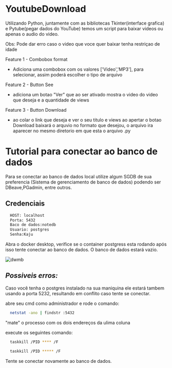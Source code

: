 # YoutubeDownload

Utilizando Python, juntamente com as bibliotecas Tkinter(interface grafica) e Pytube(pegar dados do YouTube)
temos um script para baixar videos ou apenas o audio do video.

Obs: Pode dar erro caso o video que voce quer baixar tenha restriçao de idade 

Feature 1 - Combobox format
- Adiciona uma combobox com os valores
['Video','MP3'], para selecionar, assim poderá 
escolher o tipo de arquivo

Feature 2 - Button See
- adiciona um botao "Ver" que ao ser ativado
mostra o video do video que deseja e a quantidade de views

Feature 3 - Button Download
- ao colar o link que deseja e ver o seu titulo e views
ao apertar o botao Download baixará
o arquvio no formato que desejou, o arquivo
ira aparecer no mesmo diretorio em que esta
o arquivo .py

# Tutorial para conectar ao banco de dados
Para se conectar ao banco de dados local 
utilize algum SGDB de sua preferencia (Sistema de gerenciamento de banco de dados)
podendo ser DBeave,PGadmin, entre outros.

## Credenciais 
```bash
  HOST: localhost
  Porta: 5432
  Baco de dados:notedb
  Usuario: postgres
  Senha:Kaju
```

Abra o docker desktop, verifice se o container postgress esta rodando
após isso tente conectar ao banco de dados. O banco de dados estará vazio.

![dwmb](https://github.com/CaioSantdev/YoutubeDownload/assets/73500497/0af5a680-e66e-4d86-8f24-14af9b64c80c)


## *Possiveis erros:*

Caso você tenha o postgres instalado na sua maniquina ele estará tambem
usando a porta 5232, resultando em conflito caso tente se conectar.

abre seu cmd como administrador e rode o comando: 
```bash
  netstat -ano | findstr :5432
```
"mate" o processo com os dois endereços da ulima coluna

execute os seguintes comando: 
```bash
  taskkill /PID **** /F 
```
```bash
  taskkill /PID ***** /F
```
Tente se conectar novamente ao banco de dados.

